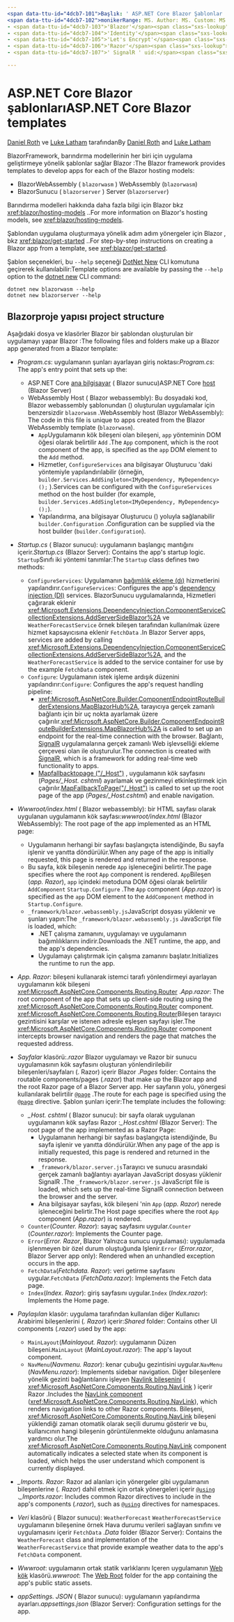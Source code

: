 ```yaml
---
<span data-ttu-id="4dcb7-101">Başlık: ' ASP.NET Core Blazor Şablonlar ' Yazar: Açıklama: ' ASP.NET Core Blazor uygulama şablonları ve proje yapısı hakkında bilgi edinin Blazor . '</span><span class="sxs-lookup"><span data-stu-id="4dcb7-101">title: 'ASP.NET Core Blazor templates' author: description: 'Learn about ASP.NET Core Blazor app templates and Blazor project structure.'</span></span>
<span data-ttu-id="4dcb7-102">monikerRange: MS. Author: MS. Custom: MS. Date: No-loc:</span><span class="sxs-lookup"><span data-stu-id="4dcb7-102">monikerRange: ms.author: ms.custom: ms.date: no-loc:</span></span>
- <span data-ttu-id="4dcb7-103">'Blazor'</span><span class="sxs-lookup"><span data-stu-id="4dcb7-103">'Blazor'</span></span>
- <span data-ttu-id="4dcb7-104">'Identity'</span><span class="sxs-lookup"><span data-stu-id="4dcb7-104">'Identity'</span></span>
- <span data-ttu-id="4dcb7-105">'Let's Encrypt'</span><span class="sxs-lookup"><span data-stu-id="4dcb7-105">'Let's Encrypt'</span></span>
- <span data-ttu-id="4dcb7-106">'Razor'</span><span class="sxs-lookup"><span data-stu-id="4dcb7-106">'Razor'</span></span>
- <span data-ttu-id="4dcb7-107">' SignalR ' uid:</span><span class="sxs-lookup"><span data-stu-id="4dcb7-107">'SignalR' uid:</span></span> 

---
```

# <a name="aspnet-core-blazor-templates"></a><span data-ttu-id="4dcb7-108">ASP.NET Core Blazor şablonları</span><span class="sxs-lookup"><span data-stu-id="4dcb7-108">ASP.NET Core Blazor templates</span></span>

<span data-ttu-id="4dcb7-109">[Daniel Roth](https://github.com/danroth27) ve [Luke Latham](https://github.com/guardrex) tarafından</span><span class="sxs-lookup"><span data-stu-id="4dcb7-109">By [Daniel Roth](https://github.com/danroth27) and [Luke Latham](https://github.com/guardrex)</span></span>

<span data-ttu-id="4dcb7-110">BlazorFramework, barındırma modellerinin her biri için uygulama geliştirmeye yönelik şablonlar sağlar Blazor :</span><span class="sxs-lookup"><span data-stu-id="4dcb7-110">The Blazor framework provides templates to develop apps for each of the Blazor hosting models:</span></span>

* Blazor<span data-ttu-id="4dcb7-111">WebAssembly ( `blazorwasm` )</span><span class="sxs-lookup"><span data-stu-id="4dcb7-111"> WebAssembly (`blazorwasm`)</span></span>
* Blazor<span data-ttu-id="4dcb7-112">Sunucu ( `blazorserver` )</span><span class="sxs-lookup"><span data-stu-id="4dcb7-112"> Server (`blazorserver`)</span></span>

<span data-ttu-id="4dcb7-113">Barındırma modelleri hakkında daha fazla bilgi için Blazor bkz <xref:blazor/hosting-models> ..</span><span class="sxs-lookup"><span data-stu-id="4dcb7-113">For more information on Blazor's hosting models, see <xref:blazor/hosting-models>.</span></span>

<span data-ttu-id="4dcb7-114">Şablondan uygulama oluşturmaya yönelik adım adım yönergeler için Blazor , bkz <xref:blazor/get-started> ..</span><span class="sxs-lookup"><span data-stu-id="4dcb7-114">For step-by-step instructions on creating a Blazor app from a template, see <xref:blazor/get-started>.</span></span>

<span data-ttu-id="4dcb7-115">Şablon seçenekleri, bu `--help` seçeneği [DotNet New](/dotnet/core/tools/dotnet-new) CLI komutuna geçirerek kullanılabilir:</span><span class="sxs-lookup"><span data-stu-id="4dcb7-115">Template options are available by passing the `--help` option to the [dotnet new](/dotnet/core/tools/dotnet-new) CLI command:</span></span>

```dotnetcli
dotnet new blazorwasm --help
dotnet new blazorserver --help
```

## <a name="blazor-project-structure"></a>Blazor<span data-ttu-id="4dcb7-116">proje yapısı</span><span class="sxs-lookup"><span data-stu-id="4dcb7-116"> project structure</span></span>

<span data-ttu-id="4dcb7-117">Aşağıdaki dosya ve klasörler Blazor bir şablondan oluşturulan bir uygulamayı yapar Blazor :</span><span class="sxs-lookup"><span data-stu-id="4dcb7-117">The following files and folders make up a Blazor app generated from a Blazor template:</span></span>

* <span data-ttu-id="4dcb7-118">*Program.cs*: uygulamanın şunları ayarlayan giriş noktası:</span><span class="sxs-lookup"><span data-stu-id="4dcb7-118">*Program.cs*: The app's entry point that sets up the:</span></span>

  * <span data-ttu-id="4dcb7-119">ASP.NET Core [ana bilgisayar](xref:fundamentals/host/generic-host) ( Blazor sunucu)</span><span class="sxs-lookup"><span data-stu-id="4dcb7-119">ASP.NET Core [host](xref:fundamentals/host/generic-host) (Blazor Server)</span></span>
  * <span data-ttu-id="4dcb7-120">WebAssembly Host ( Blazor webassembly): Bu dosyadaki kod, Blazor webassembly şablonundan () oluşturulan uygulamalar için benzersizdir `blazorwasm` .</span><span class="sxs-lookup"><span data-stu-id="4dcb7-120">WebAssembly host (Blazor WebAssembly): The code in this file is unique to apps created from the Blazor WebAssembly template (`blazorwasm`).</span></span>
    * <span data-ttu-id="4dcb7-121">`App`Uygulamanın kök bileşeni olan bileşeni, `app` yönteminin DOM öğesi olarak belirtilir `Add` .</span><span class="sxs-lookup"><span data-stu-id="4dcb7-121">The `App` component, which is the root component of the app, is specified as the `app` DOM element to the `Add` method.</span></span>
    * <span data-ttu-id="4dcb7-122">Hizmetler, `ConfigureServices` ana bilgisayar Oluşturucu 'daki yöntemiyle yapılandırılabilir (örneğin, `builder.Services.AddSingleton<IMyDependency, MyDependency>();` ).</span><span class="sxs-lookup"><span data-stu-id="4dcb7-122">Services can be configured with the `ConfigureServices` method on the host builder (for example, `builder.Services.AddSingleton<IMyDependency, MyDependency>();`).</span></span>
    * <span data-ttu-id="4dcb7-123">Yapılandırma, ana bilgisayar Oluşturucu () yoluyla sağlanabilir `builder.Configuration` .</span><span class="sxs-lookup"><span data-stu-id="4dcb7-123">Configuration can be supplied via the host builder (`builder.Configuration`).</span></span>

* <span data-ttu-id="4dcb7-124">*Startup.cs* ( Blazor sunucu): uygulamanın başlangıç mantığını içerir.</span><span class="sxs-lookup"><span data-stu-id="4dcb7-124">*Startup.cs* (Blazor Server): Contains the app's startup logic.</span></span> <span data-ttu-id="4dcb7-125">`Startup`Sınıfı iki yöntemi tanımlar:</span><span class="sxs-lookup"><span data-stu-id="4dcb7-125">The `Startup` class defines two methods:</span></span>

  * <span data-ttu-id="4dcb7-126">`ConfigureServices`: Uygulamanın [bağımlılık ekleme (dı)](xref:fundamentals/dependency-injection) hizmetlerini yapılandırır.</span><span class="sxs-lookup"><span data-stu-id="4dcb7-126">`ConfigureServices`: Configures the app's [dependency injection (DI)](xref:fundamentals/dependency-injection) services.</span></span> <span data-ttu-id="4dcb7-127">BlazorSunucu uygulamalarında, Hizmetleri çağırarak eklenir <xref:Microsoft.Extensions.DependencyInjection.ComponentServiceCollectionExtensions.AddServerSideBlazor%2A> ve `WeatherForecastService` örnek bileşen tarafından kullanılmak üzere hizmet kapsayıcısına eklenir `FetchData` .</span><span class="sxs-lookup"><span data-stu-id="4dcb7-127">In Blazor Server apps, services are added by calling <xref:Microsoft.Extensions.DependencyInjection.ComponentServiceCollectionExtensions.AddServerSideBlazor%2A>, and the `WeatherForecastService` is added to the service container for use by the example `FetchData` component.</span></span>
  * <span data-ttu-id="4dcb7-128">`Configure`: Uygulamanın istek işleme ardışık düzenini yapılandırır:</span><span class="sxs-lookup"><span data-stu-id="4dcb7-128">`Configure`: Configures the app's request handling pipeline:</span></span>
    * <span data-ttu-id="4dcb7-129"><xref:Microsoft.AspNetCore.Builder.ComponentEndpointRouteBuilderExtensions.MapBlazorHub%2A>, tarayıcıya gerçek zamanlı bağlantı için bir uç nokta ayarlamak üzere çağırılır.</span><span class="sxs-lookup"><span data-stu-id="4dcb7-129"><xref:Microsoft.AspNetCore.Builder.ComponentEndpointRouteBuilderExtensions.MapBlazorHub%2A> is called to set up an endpoint for the real-time connection with the browser.</span></span> <span data-ttu-id="4dcb7-130">Bağlantı, [SignalR](xref:signalr/introduction) uygulamalarına gerçek zamanlı Web işlevselliği ekleme çerçevesi olan ile oluşturulur.</span><span class="sxs-lookup"><span data-stu-id="4dcb7-130">The connection is created with [SignalR](xref:signalr/introduction), which is a framework for adding real-time web functionality to apps.</span></span>
    * <span data-ttu-id="4dcb7-131">[Mapfallbacktopage ("/_Host")](xref:Microsoft.AspNetCore.Builder.RazorPagesEndpointRouteBuilderExtensions.MapFallbackToPage*) , uygulamanın kök sayfasını (*Pages/_Host. cshtml*) ayarlamak ve gezinmeyi etkinleştirmek için çağırılır.</span><span class="sxs-lookup"><span data-stu-id="4dcb7-131">[MapFallbackToPage("/_Host")](xref:Microsoft.AspNetCore.Builder.RazorPagesEndpointRouteBuilderExtensions.MapFallbackToPage*) is called to set up the root page of the app (*Pages/_Host.cshtml*) and enable navigation.</span></span>

* <span data-ttu-id="4dcb7-132">*Wwwroot/index.html* ( Blazor webassembly): bir HTML sayfası olarak uygulanan uygulamanın kök sayfası:</span><span class="sxs-lookup"><span data-stu-id="4dcb7-132">*wwwroot/index.html* (Blazor WebAssembly): The root page of the app implemented as an HTML page:</span></span>
  * <span data-ttu-id="4dcb7-133">Uygulamanın herhangi bir sayfası başlangıçta istendiğinde, Bu sayfa işlenir ve yanıtta döndürülür.</span><span class="sxs-lookup"><span data-stu-id="4dcb7-133">When any page of the app is initially requested, this page is rendered and returned in the response.</span></span>
  * <span data-ttu-id="4dcb7-134">Bu sayfa, kök bileşenin nerede `App` işleneceğini belirtir.</span><span class="sxs-lookup"><span data-stu-id="4dcb7-134">The page specifies where the root `App` component is rendered.</span></span> <span data-ttu-id="4dcb7-135">`App`Bileşen (*app. Razor*), `app` içindeki metoduna DOM öğesi olarak belirtilir `AddComponent` `Startup.Configure` .</span><span class="sxs-lookup"><span data-stu-id="4dcb7-135">The `App` component (*App.razor*) is specified as the `app` DOM element to the `AddComponent` method in `Startup.Configure`.</span></span>
  * <span data-ttu-id="4dcb7-136">`_framework/blazor.webassembly.js`JavaScript dosyası yüklenir ve şunları yapın:</span><span class="sxs-lookup"><span data-stu-id="4dcb7-136">The `_framework/blazor.webassembly.js` JavaScript file is loaded, which:</span></span>
    * <span data-ttu-id="4dcb7-137">.NET çalışma zamanını, uygulamayı ve uygulamanın bağımlılıklarını indirir.</span><span class="sxs-lookup"><span data-stu-id="4dcb7-137">Downloads the .NET runtime, the app, and the app's dependencies.</span></span>
    * <span data-ttu-id="4dcb7-138">Uygulamayı çalıştırmak için çalışma zamanını başlatır.</span><span class="sxs-lookup"><span data-stu-id="4dcb7-138">Initializes the runtime to run the app.</span></span>

* <span data-ttu-id="4dcb7-139">*App. Razor*: bileşeni kullanarak istemci tarafı yönlendirmeyi ayarlayan uygulamanın kök bileşeni <xref:Microsoft.AspNetCore.Components.Routing.Router> .</span><span class="sxs-lookup"><span data-stu-id="4dcb7-139">*App.razor*: The root component of the app that sets up client-side routing using the <xref:Microsoft.AspNetCore.Components.Routing.Router> component.</span></span> <span data-ttu-id="4dcb7-140"><xref:Microsoft.AspNetCore.Components.Routing.Router>Bileşen tarayıcı gezintisini karşılar ve istenen adresle eşleşen sayfayı işler.</span><span class="sxs-lookup"><span data-stu-id="4dcb7-140">The <xref:Microsoft.AspNetCore.Components.Routing.Router> component intercepts browser navigation and renders the page that matches the requested address.</span></span>

* <span data-ttu-id="4dcb7-141">*Sayfalar* klasörü:*.razor* Blazor uygulamayı ve Razor bir sunucu uygulamasının kök sayfasını oluşturan yönlendirilebilir bileşenleri/sayfaları (. Razor) içerir Blazor .</span><span class="sxs-lookup"><span data-stu-id="4dcb7-141">*Pages* folder: Contains the routable components/pages (*.razor*) that make up the Blazor app and the root Razor page of a Blazor Server app.</span></span> <span data-ttu-id="4dcb7-142">Her sayfanın yolu, yönergesi kullanılarak belirtilir [`@page`](xref:mvc/views/razor#page) .</span><span class="sxs-lookup"><span data-stu-id="4dcb7-142">The route for each page is specified using the [`@page`](xref:mvc/views/razor#page) directive.</span></span> <span data-ttu-id="4dcb7-143">Şablon şunları içerir:</span><span class="sxs-lookup"><span data-stu-id="4dcb7-143">The template includes the following:</span></span>
  * <span data-ttu-id="4dcb7-144">*_Host. cshtml* ( Blazor sunucu): bir sayfa olarak uygulanan uygulamanın kök sayfası Razor :</span><span class="sxs-lookup"><span data-stu-id="4dcb7-144">*_Host.cshtml* (Blazor Server): The root page of the app implemented as a Razor Page:</span></span>
    * <span data-ttu-id="4dcb7-145">Uygulamanın herhangi bir sayfası başlangıçta istendiğinde, Bu sayfa işlenir ve yanıtta döndürülür.</span><span class="sxs-lookup"><span data-stu-id="4dcb7-145">When any page of the app is initially requested, this page is rendered and returned in the response.</span></span>
    * <span data-ttu-id="4dcb7-146">`_framework/blazor.server.js`Tarayıcı ve sunucu arasındaki gerçek zamanlı bağlantıyı ayarlayan JavaScript dosyası yüklenir SignalR .</span><span class="sxs-lookup"><span data-stu-id="4dcb7-146">The `_framework/blazor.server.js` JavaScript file is loaded, which sets up the real-time SignalR connection between the browser and the server.</span></span>
    * <span data-ttu-id="4dcb7-147">Ana bilgisayar sayfası, kök bileşeni 'nin `App` (*app. Razor*) nerede işleneceğini belirtir.</span><span class="sxs-lookup"><span data-stu-id="4dcb7-147">The Host page specifies where the root `App` component (*App.razor*) is rendered.</span></span>
  * <span data-ttu-id="4dcb7-148">`Counter`(*Counter. Razor*): sayaç sayfasını uygular.</span><span class="sxs-lookup"><span data-stu-id="4dcb7-148">`Counter` (*Counter.razor*): Implements the Counter page.</span></span>
  * <span data-ttu-id="4dcb7-149">`Error`(*Error. Razor*, Blazor Yalnızca sunucu uygulaması): uygulamada işlenmeyen bir özel durum oluştuğunda Işlenir.</span><span class="sxs-lookup"><span data-stu-id="4dcb7-149">`Error` (*Error.razor*, Blazor Server app only): Rendered when an unhandled exception occurs in the app.</span></span>
  * <span data-ttu-id="4dcb7-150">`FetchData`(*Fetchdata. Razor*): veri getirme sayfasını uygular.</span><span class="sxs-lookup"><span data-stu-id="4dcb7-150">`FetchData` (*FetchData.razor*): Implements the Fetch data page.</span></span>
  * <span data-ttu-id="4dcb7-151">`Index`(*Index. Razor*): giriş sayfasını uygular.</span><span class="sxs-lookup"><span data-stu-id="4dcb7-151">`Index` (*Index.razor*): Implements the Home page.</span></span>

* <span data-ttu-id="4dcb7-152">*Paylaşılan* klasör: uygulama tarafından kullanılan diğer Kullanıcı Arabirimi bileşenlerini (*. Razor*) içerir:</span><span class="sxs-lookup"><span data-stu-id="4dcb7-152">*Shared* folder: Contains other UI components (*.razor*) used by the app:</span></span>
  * <span data-ttu-id="4dcb7-153">`MainLayout`(*Mainlayout. Razor*): uygulamanın Düzen bileşeni.</span><span class="sxs-lookup"><span data-stu-id="4dcb7-153">`MainLayout` (*MainLayout.razor*): The app's layout component.</span></span>
  * <span data-ttu-id="4dcb7-154">`NavMenu`(*Navmenu. Razor*): kenar çubuğu gezintisini uygular.</span><span class="sxs-lookup"><span data-stu-id="4dcb7-154">`NavMenu` (*NavMenu.razor*): Implements sidebar navigation.</span></span> <span data-ttu-id="4dcb7-155">Diğer bileşenlere yönelik gezinti bağlantılarını işleyen [Navlink bileşenini](xref:blazor/routing#navlink-component) ( <xref:Microsoft.AspNetCore.Components.Routing.NavLink> ) içerir Razor .</span><span class="sxs-lookup"><span data-stu-id="4dcb7-155">Includes the [NavLink component](xref:blazor/routing#navlink-component) (<xref:Microsoft.AspNetCore.Components.Routing.NavLink>), which renders navigation links to other Razor components.</span></span> <span data-ttu-id="4dcb7-156">Bileşeni, <xref:Microsoft.AspNetCore.Components.Routing.NavLink> bileşeni yüklendiği zaman otomatik olarak seçili durumu gösterir ve bu, kullanıcının hangi bileşenin görüntülenmekte olduğunu anlamasına yardımcı olur.</span><span class="sxs-lookup"><span data-stu-id="4dcb7-156">The <xref:Microsoft.AspNetCore.Components.Routing.NavLink> component automatically indicates a selected state when its component is loaded, which helps the user understand which component is currently displayed.</span></span>

* <span data-ttu-id="4dcb7-157">*_Imports. Razor*: Razor ad alanları için yönergeler gibi uygulamanın bileşenlerine (*. Razor*) dahil etmek için ortak yönergeleri içerir [`@using`](xref:mvc/views/razor#using) .</span><span class="sxs-lookup"><span data-stu-id="4dcb7-157">*_Imports.razor*: Includes common Razor directives to include in the app's components (*.razor*), such as [`@using`](xref:mvc/views/razor#using) directives for namespaces.</span></span>

* <span data-ttu-id="4dcb7-158">*Veri* klasörü ( Blazor sunucu): `WeatherForecast` `WeatherForecastService` uygulamanın bileşenine örnek Hava durumu verileri sağlayan sınıfını ve uygulamasını içerir `FetchData` .</span><span class="sxs-lookup"><span data-stu-id="4dcb7-158">*Data* folder (Blazor Server): Contains the `WeatherForecast` class and implementation of the `WeatherForecastService` that provide example weather data to the app's `FetchData` component.</span></span>

* <span data-ttu-id="4dcb7-159">*Wwwroot*: uygulamanın ortak statik varlıklarını Içeren uygulamanın [Web kök](xref:fundamentals/index#web-root) klasörü.</span><span class="sxs-lookup"><span data-stu-id="4dcb7-159">*wwwroot*: The [Web Root](xref:fundamentals/index#web-root) folder for the app containing the app's public static assets.</span></span>

* <span data-ttu-id="4dcb7-160">*appSettings. JSON* ( Blazor sunucu): uygulamanın yapılandırma ayarları.</span><span class="sxs-lookup"><span data-stu-id="4dcb7-160">*appsettings.json* (Blazor Server): Configuration settings for the app.</span></span>
